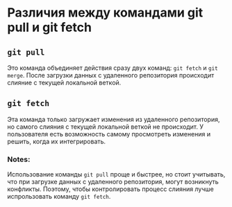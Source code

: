 # Различия между командами git pull и git fetch

## `git pull`
Это команда объединяет действия сразу двух команд: `git fetch` и `git merge`. После загрузки данных с удаленного репозитория происходит слияние с текущей локальной веткой.

## `git fetch`
Эта команда только загружает изменения из удаленного репозитория, но самого слияния с текущей локальной веткой не происходит. У пользователя есть возможность самому просмотреть изменения и решить, когда их интегрировать. 

### Notes:
 Использование команды `git pull` проще и быстрее, но стоит учитывать, что при загрузке данных с удаленного репозитория, могут возникнуть конфликты. Поэтому, чтобы контролировать процесс слияния лучше испрользовать команду `git fetch`. 